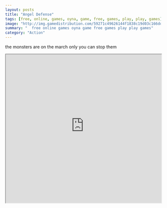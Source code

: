 ```yaml
---
layout: posts
title: "Angel Defense"
tags: [free, online, games, oyna, game, free, games, play, play, games]
image: "http://img.gamedistribution.com/59271c49626144f1838c19d03c166dd9.jpg"
summary: "  free online games oyna game free games play play games"
category: "Action"
---
```


the monsters are on the march only you can stop them

<iframe width="100%" height="480px;" src="http://flash.gamedistribution.com?game=59271c49626144f1838c19d03c166dd9"></iframe>